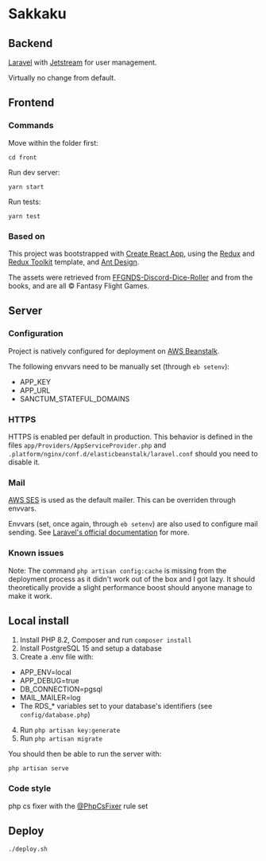 # Sakkaku

## Backend

[Laravel](https://laravel.com/) with [Jetstream](https://jetstream.laravel.com/) for user management.

Virtually no change from default.

## Frontend

### Commands

Move within the folder first:

```
cd front
```

Run dev server:

```
yarn start
```

Run tests:

```
yarn test
```

### Based on

This project was bootstrapped with [Create React App](https://github.com/facebook/create-react-app), using the [Redux](https://redux.js.org/) and [Redux Toolkit](https://redux-toolkit.js.org/) template, and [Ant Design](https://ant.design/).

The assets were retrieved from [FFGNDS-Discord-Dice-Roller](https://github.com/SkyJedi/FFGNDS-Discord-Dice-Roller) and from the books, and are all © Fantasy Flight Games.

## Server

### Configuration

Project is natively configured for deployment on [AWS Beanstalk](https://aws.amazon.com/elasticbeanstalk/).

The following envvars need to be manually set (through `eb setenv`):

-   APP_KEY
-   APP_URL
-   SANCTUM_STATEFUL_DOMAINS

### HTTPS

HTTPS is enabled per default in production. This behavior is defined in the files `app/Providers/AppServiceProvider.php` and `.platform/nginx/conf.d/elasticbeanstalk/laravel.conf` should you need to disable it.

### Mail

[AWS SES](https://aws.amazon.com/ses/) is used as the default mailer. This can be overriden through envvars.

Envvars (set, once again, through `eb setenv`) are also used to configure mail sending. See [Laravel's official documentation](https://laravel.com/docs/8.x/mail#configuration) for more.

### Known issues

Note: The command `php artisan config:cache` is missing from the deployment process as it didn't work out of the box and I got lazy. It should theoretically provide a slight performance boost should anyone manage to make it work.

## Local install

1. Install PHP 8.2, Composer and run `composer install`
2. Install PostgreSQL 15 and setup a database
3. Create a .env file with:

-   APP_ENV=local
-   APP_DEBUG=true
-   DB_CONNECTION=pgsql
-   MAIL_MAILER=log
-   The RDS\_\* variables set to your database's identifiers (see `config/database.php`)

4. Run `php artisan key:generate`
5. Run `php artisan migrate`

You should then be able to run the server with:

```
php artisan serve
```

### Code style

php cs fixer with the [@PhpCsFixer](https://github.com/FriendsOfPHP/PHP-CS-Fixer/blob/master/doc/ruleSets/PhpCsFixer.rst) rule set

## Deploy

```
./deploy.sh
```

